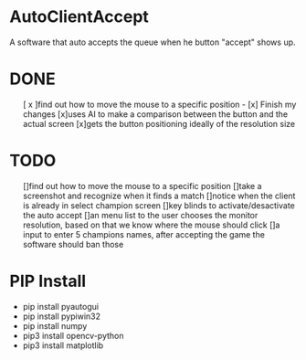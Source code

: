 # AutoClientAccept

A software that auto accepts the queue when he button "accept" shows up.

# DONE

<ul>
  [ x ]find out how to move the mouse to a specific position
  - [x] Finish my changes
  [x]uses AI to make a comparison between the button and the actual screen</li>
  [x]gets the button positioning ideally of the resolution size</li>
</ul>


# TODO

<ul>
  []find out how to move the mouse to a specific position
  []take a screenshot and recognize when it finds a match
  []notice when the client is already in select champion screen
  []key blinds to activate/desactivate the auto accept
  []an menu list to the user chooses the monitor resolution, based on that we know where the mouse should click
  []a input to enter 5 champions names, after accepting the game the software should ban those
</ul>

# PIP Install

<ul>
  <li>pip install pyautogui</li>
  <li>pip install pypiwin32</li>
  <li>pip install numpy</li>
  <li>pip3 install opencv-python</li>
  <li>pip3 install matplotlib</li>
</ul>
